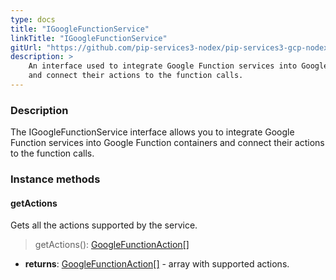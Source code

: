 ```yaml
---
type: docs
title: "IGoogleFunctionService"
linkTitle: "IGoogleFunctionService"
gitUrl: "https://github.com/pip-services3-nodex/pip-services3-gcp-nodex"
description: >
    An interface used to integrate Google Function services into Google Function containers
    and connect their actions to the function calls.
---
```


### Description

The IGoogleFunctionService interface allows you to integrate Google Function services into Google Function containers and connect their actions to the function calls.

### Instance methods

#### getActions
Gets all the actions supported by the service.  

> getActions(): [GoogleFunctionAction[]](../google_function_action)

- **returns**: [GoogleFunctionAction[]](../google_function_action) - array with supported actions.
